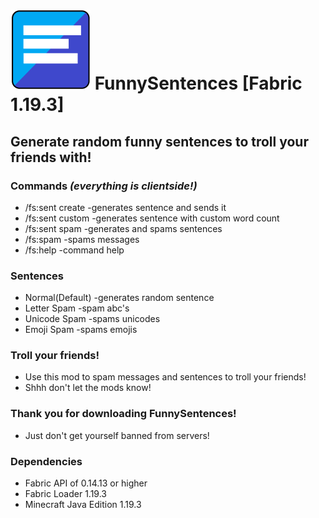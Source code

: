 # ![ICON](/src/main/resources/assets/FunnySentences/icon.png) FunnySentences [Fabric 1.19.3]
Generate random funny sentences to troll your friends with!
--------------------------------------------------------

### Commands *(everything is clientside!)*
- /fs:sent create -generates sentence and sends it
- /fs:sent custom -generates sentence with custom word count
- /fs:sent spam   -generates and spams sentences
- /fs:spam        -spams messages
- /fs:help        -command help

### Sentences
- Normal(Default) -generates random sentence
- Letter Spam -spam abc's
- Unicode Spam -spams unicodes
- Emoji Spam -spams emojis

### Troll your friends!
- Use this mod to spam messages and sentences to troll your friends!
- Shhh don't let the mods know!

### Thank you for downloading FunnySentences!
- Just don't get yourself banned from servers!

### Dependencies
- Fabric API of 0.14.13 or higher
- Fabric Loader 1.19.3 
- Minecraft Java Edition 1.19.3
